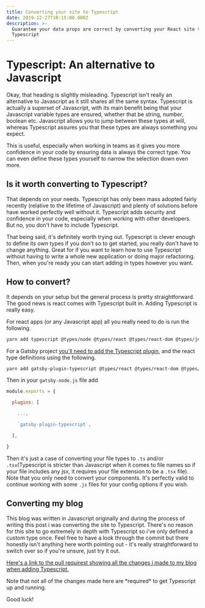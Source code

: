 ```yaml
---
title: Converting your site to Typescript
date: 2019-12-27T10:15:00.000Z
description: >-
  Guarantee your data props are correct by converting your React site to
  Typescript
---
```

# Typescript: An alternative to Javascript

Okay, that heading is slightly misleading. Typescript isn't really an alternative to Javascript as it still shares all the same syntax. Typescript is actually a superset of Javascript, with its main benefit being that your Javascript variable types are ensured, whether that be string, number, boolean etc. Javascript allows you to jump between these types at will, whereas Typescript assures you that these types are always something you expect.

This is useful, especially when working in teams as it gives you more confidence in your code by ensuring data is always the correct type. You can even define these types yourself to narrow the selection down even more.

## Is it worth converting to Typescript?

That depends on your needs. Typescript has only been mass adopted fairly recently (relative to the lifetime of Javascript) and plenty of solutions before have worked perfectly well without it. Typescript adds security and confidence in your code, especially when working with other developers. But no, you don't have to include Typescript.

That being said, it's definitely worth trying out. Typescript is clever enough to define its own types if you don't so to get started, you really don't have to change anything. Great for if you want to learn how to use Typescript without having to write a whole new application or doing major refactoring. Then, when you're ready you can start adding in types however you want.

## How to convert?

It depends on your setup but the general process is pretty straightforward. The good news is react comes with Typescript built in. Adding Typescript is really easy.

For react apps (or any Javascript app) all you really need to do is run the following.

```sh
yarn add typescript @types/node @types/react @types/react-dom @types/jest
```

For a Gatsby project [you'll need to add the Typescript plugin](https://www.gatsbyjs.org/packages/gatsby-plugin-typescript/), and the react type definitions using the following.

```sh
yarn add gatsby-plugin-typescript @types/react @types/react-dom @types/node
```

Then in your `gatsby-node.js` file add 

```js
module.exports = {

  plugins: [

    ...,

    `gatsby-plugin-typescript`,

  ],

}
```

 Then it's just a case of converting your file types to `.ts` and/or `.tsx`(Typescript is stricter than Javascript when it comes to file names so if your file includes any jsx, it requires your file extension to be a `.tsx` file). Note that you only need to convert your components. It's perfectly valid to continue working with some `.js` files for your config options if you wish.

## Converting my blog

This blog was written in Javascript originally and during the process of writing this post i was converting the site to Typescript. There's no reason for this site to go extremely in depth with Typescript so i've only defined a custom type once. Feel free to have a look through the commit but there honestly isn't anything here worth pointing out - it's really straightforward to switch over so if you're unsure, just try it out.

[Here's a link to the pull requirest showing all the changes i made to my blog when adding Typescript.](https://github.com/danspratling/blog/pull/12/files)

Note that not all of the changes made here are \*required\* to get Typescript up and running.

Good luck!
